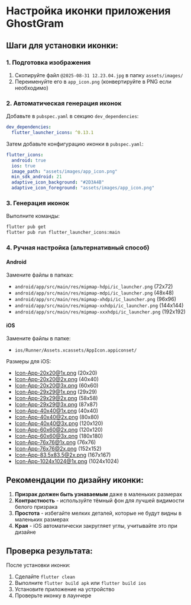 # Настройка иконки приложения GhostGram

## Шаги для установки иконки:

### 1. Подготовка изображения
1. Скопируйте файл `@2025-08-31 12.23.04.jpg` в папку `assets/images/`
2. Переименуйте его в `app_icon.png` (конвертируйте в PNG если необходимо)

### 2. Автоматическая генерация иконок
Добавьте в `pubspec.yaml` в секцию `dev_dependencies`:

```yaml
dev_dependencies:
  flutter_launcher_icons: ^0.13.1
```

Затем добавьте конфигурацию иконки в `pubspec.yaml`:

```yaml
flutter_icons:
  android: true
  ios: true
  image_path: "assets/images/app_icon.png"
  min_sdk_android: 21
  adaptive_icon_background: "#2D3A4B"
  adaptive_icon_foreground: "assets/images/app_icon.png"
```

### 3. Генерация иконок
Выполните команды:

```bash
flutter pub get
flutter pub run flutter_launcher_icons:main
```

### 4. Ручная настройка (альтернативный способ)

#### Android
Замените файлы в папках:
- `android/app/src/main/res/mipmap-hdpi/ic_launcher.png` (72x72)
- `android/app/src/main/res/mipmap-mdpi/ic_launcher.png` (48x48)
- `android/app/src/main/res/mipmap-xhdpi/ic_launcher.png` (96x96)
- `android/app/src/main/res/mipmap-xxhdpi/ic_launcher.png` (144x144)
- `android/app/src/main/res/mipmap-xxxhdpi/ic_launcher.png` (192x192)

#### iOS
Замените файлы в папке:
- `ios/Runner/Assets.xcassets/AppIcon.appiconset/`

Размеры для iOS:
- Icon-App-20x20@1x.png (20x20)
- Icon-App-20x20@2x.png (40x40)
- Icon-App-20x20@3x.png (60x60)
- Icon-App-29x29@1x.png (29x29)
- Icon-App-29x29@2x.png (58x58)
- Icon-App-29x29@3x.png (87x87)
- Icon-App-40x40@1x.png (40x40)
- Icon-App-40x40@2x.png (80x80)
- Icon-App-40x40@3x.png (120x120)
- Icon-App-60x60@2x.png (120x120)
- Icon-App-60x60@3x.png (180x180)
- Icon-App-76x76@1x.png (76x76)
- Icon-App-76x76@2x.png (152x152)
- Icon-App-83.5x83.5@2x.png (167x167)
- Icon-App-1024x1024@1x.png (1024x1024)

## Рекомендации по дизайну иконки:

1. **Призрак должен быть узнаваемым** даже в маленьких размерах
2. **Контрастность** - используйте тёмный фон для лучшей видимости белого призрака
3. **Простота** - избегайте мелких деталей, которые не будут видны в маленьких размерах
4. **Края** - iOS автоматически закругляет углы, учитывайте это при дизайне

## Проверка результата:

После установки иконки:
1. Сделайте `flutter clean`
2. Выполните `flutter build apk` или `flutter build ios`
3. Установите приложение на устройство
4. Проверьте иконку в лаунчере 